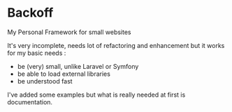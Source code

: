 # Backoff
My Personal Framework for small websites

It's very incomplete, needs lot of refactoring and enhancement but it works for my basic needs : 
- be (very) small, unlike Laravel or Symfony
- be able to load external libraries 
- be understood fast

I've added some examples but what is really needed at first is documentation.